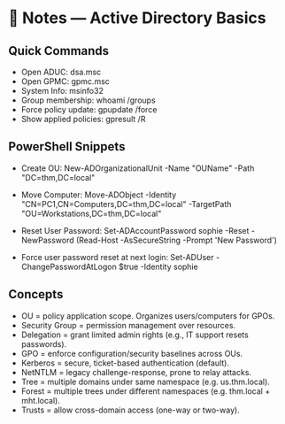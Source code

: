 # 📓 Notes — Active Directory Basics

## Quick Commands
- Open ADUC: dsa.msc
- Open GPMC: gpmc.msc
- System Info: msinfo32
- Group membership: whoami /groups
- Force policy update: gpupdate /force
- Show applied policies: gpresult /R

## PowerShell Snippets
- Create OU:
    New-ADOrganizationalUnit -Name "OUName" -Path "DC=thm,DC=local"

- Move Computer:
    Move-ADObject -Identity "CN=PC1,CN=Computers,DC=thm,DC=local" -TargetPath "OU=Workstations,DC=thm,DC=local"

- Reset User Password:
    Set-ADAccountPassword sophie -Reset -NewPassword (Read-Host -AsSecureString -Prompt 'New Password')

- Force user password reset at next login:
    Set-ADUser -ChangePasswordAtLogon $true -Identity sophie

## Concepts
- OU = policy application scope. Organizes users/computers for GPOs.
- Security Group = permission management over resources.
- Delegation = grant limited admin rights (e.g., IT support resets passwords).
- GPO = enforce configuration/security baselines across OUs.
- Kerberos = secure, ticket-based authentication (default).
- NetNTLM = legacy challenge-response, prone to relay attacks.
- Tree = multiple domains under same namespace (e.g. us.thm.local).
- Forest = multiple trees under different namespaces (e.g. thm.local + mht.local).
- Trusts = allow cross-domain access (one-way or two-way).
